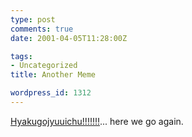 ```yaml
---
type: post
comments: true
date: 2001-04-05T11:28:00Z

tags:
- Uncategorized
title: Another Meme

wordpress_id: 1312
---
```


[Hyakugojyuuichu!!!!!!!](http://members.nbci.com/_XMCM/nemeburger/animutation/anim/pika.htm)... here we go again.
